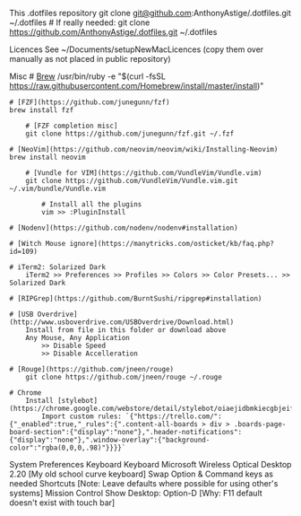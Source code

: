 This .dotfiles repository
	git clone git@github.com:AnthonyAstige/.dotfiles.git ~/.dotfiles
	# If really needed: git clone https://github.com/AnthonyAstige/.dotfiles.git ~/.dotfiles

Licences
    See ~/Documents/setupNewMacLicences (copy them over manually as not placed in public repository)

Misc
	# [Brew](https://brew.sh/)
	/usr/bin/ruby -e "$(curl -fsSL https://raw.githubusercontent.com/Homebrew/install/master/install)"

	# [FZF](https://github.com/junegunn/fzf)
	brew install fzf

        # [FZF completion misc]
        git clone https://github.com/junegunn/fzf.git ~/.fzf

	# [NeoVim](https://github.com/neovim/neovim/wiki/Installing-Neovim)
	brew install neovim

        # [Vundle for VIM](https://github.com/VundleVim/Vundle.vim)
        git clone https://github.com/VundleVim/Vundle.vim.git ~/.vim/bundle/Vundle.vim

            # Install all the plugins
            vim >> :PluginInstall

    # [Nodenv](https://github.com/nodenv/nodenv#installation)

    # [Witch Mouse ignore](https://manytricks.com/osticket/kb/faq.php?id=109)

    # iTerm2: Solarized Dark
        iTerm2 >> Preferences >> Profiles >> Colors >> Color Presets... >> Solarized Dark

    # [RIPGrep](https://github.com/BurntSushi/ripgrep#installation)

    # [USB Overdrive](http://www.usboverdrive.com/USBOverdrive/Download.html)
        Install from file in this folder or download above
        Any Mouse, Any Application
            >> Disable Speed
            >> Disable Accelleration

    # [Rouge](https://github.com/jneen/rouge)
        git clone https://github.com/jneen/rouge ~/.rouge

    # Chrome
        Install [stylebot](https://chrome.google.com/webstore/detail/stylebot/oiaejidbmkiecgbjeifoejpgmdaleoha)
            Import custom rules: `{"https://trello.com/":{"_enabled":true,"_rules":{".content-all-boards > div > .boards-page-board-section":{"display":"none"},".header-notifications":{"display":"none"},".window-overlay":{"background-color":"rgba(0,0,0,.98)"}}}}`

System Preferences
	Keyboard
		Keyboard
			Microsoft Wireless Optical Desktop 2.20 [My old school curve keyboard]
				Swap Option & Command keys as needed
		Shortcuts [Note: Leave defaults where possible for using other's systems]
			Mission Control
				Show Desktop: Option-D [Why: F11 default doesn't exist with touch bar]
